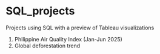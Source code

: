 # SQL_projects
Projects using SQL with a preview of Tableau visualizations

1. Philippine Air Quality Index (Jan-Jun 2025)
2. Global deforestation trend
